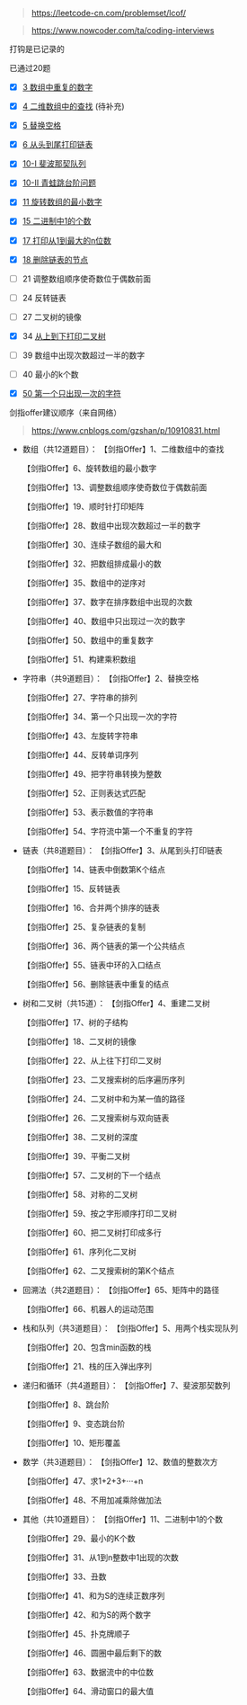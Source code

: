 > https://leetcode-cn.com/problemset/lcof/

> https://www.nowcoder.com/ta/coding-interviews

打钩是已记录的

已通过20题
- [x] [3 数组中重复的数字](./03.md)
- [x] [4 二维数组中的查找](./04.md) (待补充)
- [x] [5 替换空格](./05.md)
- [x] [6 从头到尾打印链表](./06.md)
- [x] [10-I 斐波那契队列](./10.md)
- [x] [10-II 青蛙跳台阶问题](./10.md)
- [x] [11 旋转数组的最小数字](./11.md)
- [x] [15 二进制中1的个数](./15.md)
- [x] [17 打印从1到最大的n位数](./17.md)
- [x] [18 删除链表的节点  ](./18.md)
- [ ] 21 调整数组顺序使奇数位于偶数前面
- [ ] 24 反转链表
- [ ] 27 二叉树的镜像
- [x] 34 [从上到下打印二叉树](./34.md)
- [ ] 39 数组中出现次数超过一半的数字
- [ ] 40 最小的k个数  
- [x] [50 第一个只出现一次的字符  ](./50.md)





剑指offer建议顺序（来自网络） 

> https://www.cnblogs.com/gzshan/p/10910831.html

- 数组（共12道题目）：
  【剑指Offer】1、二维数组中的查找

  【剑指Offer】6、旋转数组的最小数字

  【剑指Offer】13、调整数组顺序使奇数位于偶数前面

  【剑指Offer】19、顺时针打印矩阵

  【剑指Offer】28、数组中出现次数超过一半的数字

  【剑指Offer】30、连续子数组的最大和

  【剑指Offer】32、把数组排成最小的数

  【剑指Offer】35、数组中的逆序对

  【剑指Offer】37、数字在排序数组中出现的次数

  【剑指Offer】40、数组中只出现过一次的数字

  【剑指Offer】50、数组中的重复数字

  【剑指Offer】51、构建乘积数组

- 字符串（共9道题目）：
  【剑指Offer】2、替换空格

  【剑指Offer】27、字符串的排列

  【剑指Offer】34、第一个只出现一次的字符

  【剑指Offer】43、左旋转字符串

  【剑指Offer】44、反转单词序列

  【剑指Offer】49、把字符串转换为整数

  【剑指Offer】52、正则表达式匹配

  【剑指Offer】53、表示数值的字符串

  【剑指Offer】54、字符流中第一个不重复的字符

- 链表（共8道题目）：
  【剑指Offer】3、从尾到头打印链表

  【剑指Offer】14、链表中倒数第K个结点

  【剑指Offer】15、反转链表

  【剑指Offer】16、合并两个排序的链表

  【剑指Offer】25、复杂链表的复制

  【剑指Offer】36、两个链表的第一个公共结点

  【剑指Offer】55、链表中环的入口结点

  【剑指Offer】56、删除链表中重复的结点

- 树和二叉树（共15道）：
  【剑指Offer】4、重建二叉树

  【剑指Offer】17、树的子结构

  【剑指Offer】18、二叉树的镜像

  【剑指Offer】22、从上往下打印二叉树

  【剑指Offer】23、二叉搜索树的后序遍历序列

  【剑指Offer】24、二叉树中和为某一值的路径

  【剑指Offer】26、二叉搜索树与双向链表

  【剑指Offer】38、二叉树的深度

  【剑指Offer】39、平衡二叉树

  【剑指Offer】57、二叉树的下一个结点

  【剑指Offer】58、对称的二叉树

  【剑指Offer】59、按之字形顺序打印二叉树

  【剑指Offer】60、把二叉树打印成多行

  【剑指Offer】61、序列化二叉树

  【剑指Offer】62、二叉搜索树的第K个结点

- 回溯法（共2道题目）：
  【剑指Offer】65、矩阵中的路径

  【剑指Offer】66、机器人的运动范围

- 栈和队列（共3道题目）：
  【剑指Offer】5、用两个栈实现队列

  【剑指Offer】20、包含min函数的栈

  【剑指Offer】21、栈的压入弹出序列

- 递归和循环（共4道题目）：
  【剑指Offer】7、斐波那契数列

  【剑指Offer】8、跳台阶

  【剑指Offer】9、变态跳台阶

  【剑指Offer】10、矩形覆盖

- 数学（共3道题目）：
  【剑指Offer】12、数值的整数次方

  【剑指Offer】47、求1+2+3+···+n

  【剑指Offer】48、不用加减乘除做加法

- 其他（共10道题目）：
  【剑指Offer】11、二进制中1的个数

  【剑指Offer】29、最小的K个数

  【剑指Offer】31、从1到n整数中1出现的次数

  【剑指Offer】33、丑数

  【剑指Offer】41、和为S的连续正数序列

  【剑指Offer】42、和为S的两个数字

  【剑指Offer】45、扑克牌顺子

  【剑指Offer】46、圆圈中最后剩下的数

  【剑指Offer】63、数据流中的中位数

  【剑指Offer】64、滑动窗口的最大值